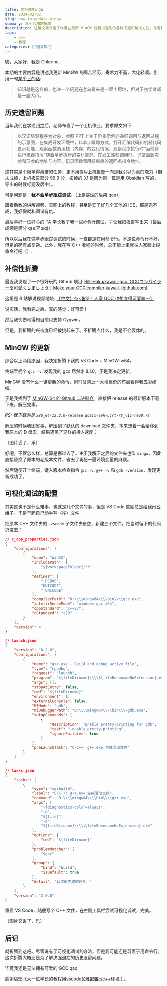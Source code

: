 ```yaml
---
title: 瞎折腾MinGW
date: 2024-02-02
slug: how-to-update-mingw
summary: 乱七八糟瞎折腾
description: 这篇文章介绍了作者在更新 MinGW 过程中遇到的各种问题和解决方法。作者首先回顾了自己在学习递归和调试时的困难经历，强调了命令行调试的复杂性。随后，作者分享了自己发现并尝试更新 MinGW 的过程，包括从 GitHub 下载最新版本并替换旧版本的步骤。接着，作者详细描述了如何在 VS Code 中配置可视化调试环境，通过编写和修改配置文件（如 `c_cpp_properties.json`、`launch.json` 和 `tasks.json`）来实现调试功能。尽管成功配置了可视化调试，作者表示自己仍然更习惯使用命令行调试。文章最后感谢了一位学长的教程，并表达了对折腾过程的感慨。
tags: 
    - C++
    - 教程
categories: ["图灵机"]
---
```


嗨，大家好，我是 Chlorine.

本期的主要内容是讲述我更新 MinGW 的痛苦经历，寄术力不高，大佬轻喷。引用一句[某乎上的话](https://zhuanlan.zhihu.com/p/137332644):

> 知识就是这样的，也许一个问题在老鸟看来是一颗土坷垃，但对于初学者却是一座大山。

## 历史遗留问题

当年我们在学递归之后，老师布置了一个上机作业，要求原文如下:

> 以汉诺塔源程序为对象，参照 PPT 上关于阶乘示例的递归调用与返回过程的示意图，在集成开发环境中，以单步跟踪方式，打开汇编代码和机器代码显示功能，观察函数调用栈（内存）的变化情况，观察程序执行时“当前待执行机器指令”随着单步执行的变化情况。在发生递归调用时，记录函数实参和形参的地址与内容，记录函数调用结束后的返回点指令地址。

这其实是个简单得离谱的任务，更不用提写上机报告一向是我引以为豪的能力（期末成绩，上机报告部分 99.9 分，扣掉的 0.1 是因为第一篇是用 Obsidian 写的，导出的时候标题没居中）。

可是问题是：**我不会单步跟踪调试**。（上课摆烂的后果 qaq）

跟着助教的讲解视频，查网上的教程，甚至是安了好几个其他的 IDE，都是完不成，我好像就和调试有仇。

最后幸好一位好心的 TA 学长教了我一些命令行调试，才让我把报告写出来（最后成绩是满分 q(≧▽≦q)）。

所以以后我在做单步跟踪调试的时候，一直都是在用命令行。不是说命令行不好，但是的确有点复杂。此外，我在写 C++ 教程的时候，总不能上来就往人家脸上糊命令行吧（）.

## 补偿性折腾

最近我发现了一个很好玩的 Github 项目: [Bill-Haku/kawaii-gcc: GCCコンパイラーを可愛くしましょう！Make your GCC compiler kawaii. (github.com)](https://github.com/Bill-Haku/kawaii-gcc)

这里是 B 站解说视频地址: [【中文】杂~鱼♡！人家 GCC 也想变得可爱嘛～】](https://www.bilibili.com/video/BV1gC4y1P7t3?vd_source=b7e941d0715a442723fb5ad229adf1cb)

说实话，我看完之后，真的感觉：好可爱！

然后我忧伤地得知目前只支持 Cygwin。

但是，我折腾的兴奋度已经被挑起来了。不折腾点什么，我是不会罢休的。

## MinGW 的更新

综合以上两段原因，我决定折腾下我的 VS Code + MinGW-w64。

终端里扔个 `gcc -v`, 发现我的 gcc 居然才 8.1.0，于是我决定更新。

MinGW 没有什么一键更新的命令，同时官网上一大堆离奇的布局看得我五彩缤纷。

于是我找到了 [MinGW-64 的 Github 二进制仓](https://github.com/niXman/mingw-builds-binaries)。直接把 release 的最新版本下载下来，解压完事。

*PS: 我下载的是 `x86_64-13.2.0-release-posix-seh-ucrt-rt_v11-rev0.7z`*

解压的时候我图省事，解压到了默认的 download 文件夹，本来想着一会给移到我原本的 D 盘去，结果遇见了这样的擀人速度：

（图片丢了，乐）

好吧，不管怎么样，总算是挪过去了。由于我解压之后的文件夹也叫 `mingw`，因此直接替换了原本的老版本文件，省去了再配一遍环境变量的麻烦。

然后随便开个终端，键入版本检查指令 `gcc -v`, `g++ -v` 和 `gdb -version`，发现更新成功了。

## 可视化调试的配置

其实这也不是什么难事，也就是几个文件的事，但是 VS Code 这厮总是给我闹幺蛾子，于是干脆自己动手写（抄）文件.

把原本 C++ 文件夹的 `.vscode` 子文件夹删空，新建三个文件，把当时留下的代码扔进去：

```json
// c_cpp_properties.json
{
    "configurations": [
        {
            "name": "Win32",
            "includePath": [
                "${workspaceFolder}/**"
            ],
            "defines": [
                "_DEBUG",
                "UNICODE",
                "_UNICODE"
            ],
            "compilerPath": "D:\\\\mingw64\\\\bin\\\\gcc.exe",
            "intelliSenseMode": "windows-gcc-x64",
            "cppStandard": "c++23",
            "cStandard": "c23"
        }
    ],
    "version": 4
}

```

```json
// launch.json
{
    "version": "0.2.0",
    "configurations": [
        {
            "name": "g++.exe - Build and debug active file",
            "type": "cppdbg",
            "request": "launch",
            "program": "${fileDirname}\\\\${fileBasenameNoExtension}.exe",
            "args": [],
            "stopAtEntry": false,
            "cwd": "${fileDirname}",
            "environment": [],
            "externalConsole": false,
            "MIMode": "gdb",
            "miDebuggerPath": "D:\\\\mingw64\\\\bin\\\\gdb.exe",
            "setupCommands": [
                {
                    "description": "Enable pretty-printing for gdb",
                    "text": "-enable-pretty-printing",
                    "ignoreFailures": true
                }
            ],
            "preLaunchTask": "C/C++: g++.exe 生成活动文件"
        }
    ]
}

```

```json
// tasks.json
{
    "tasks": [
        {
            "type": "cppbuild",
            "label": "C/C++: g++.exe 生成活动文件",
            "command": "D:\\\\mingw64\\\\bin\\\\g++.exe",
            "args": [
                "-fdiagnostics-color=always",
                "-g",
                "${file}",
                "-o",
                "${fileDirname}\\\\${fileBasenameNoExtension}.exe"
            ],
            "options": {
                "cwd": "${fileDirname}"
            },
            "problemMatcher": [
                "$gcc"
            ],
            "group": {
                "kind": "build",
                "isDefault": true
            },
            "detail": "调试器生成的任务。"
        }
    ],
    "version": "2.0.0"
}

```

重启 VS Code，随便写个 C++ 文件，在左侧工具栏尝试可视化调试，完美。

（图片又丢了，乐）

## 后记

就折腾到这吧。尽管说有了可视化调试的方法，但是我可能还是习惯于用命令行。这次折腾大概还是为了解决强迫症的历史遗留问题。

毕竟我还是无法拥有可爱的 GCC qaq

感谢隔壁北大一位学长的教程[用vscode优雅配置c/c++环境！](https://zhuanlan.zhihu.com/p/610895870)。

